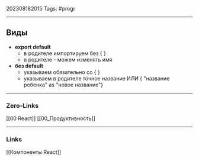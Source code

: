 202308182015
Tags: #progr 

---
## Виды

- **export default** 
	- в  родителе импортируем без { }
	- в родителе - можем изменять имя
- **без default** 
	- указываем обязательно со { }
	- указываем в родителе точное название ИЛИ { "название ребенка" as "новое название"}
 

---
### Zero-Links
[[00 React]]
[[00_Продуктивность]]

---
### Links
[[Компоненты React]]